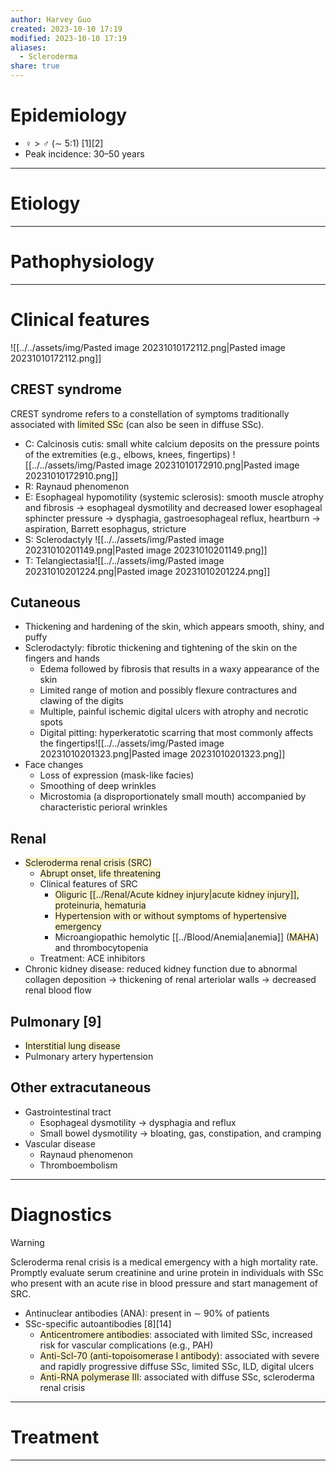 ```yaml
---
author: Harvey Guo
created: 2023-10-10 17:19
modified: 2023-10-10 17:19
aliases:
  - Scleroderma
share: true
---
```


# Epidemiology
- ♀ > ♂ (∼ 5:1)  [1][2]
- Peak incidence: 30–50 years

---
# Etiology


---
# Pathophysiology


---
# Clinical features
![[../../assets/img/Pasted image 20231010172112.png|Pasted image 20231010172112.png]]
## CREST syndrome
CREST syndrome refers to a constellation of symptoms traditionally associated with <span style="background:rgba(240, 200, 0, 0.2)">limited SSc</span> (can also be seen in diffuse SSc).
- C: Calcinosis cutis: small white calcium deposits on the pressure points of the extremities (e.g., elbows, knees, fingertips) ![[../../assets/img/Pasted image 20231010172910.png|Pasted image 20231010172910.png]]
- R: Raynaud phenomenon 
- E: Esophageal hypomotility (systemic sclerosis): smooth muscle atrophy and fibrosis → esophageal dysmotility and decreased lower esophageal sphincter pressure → dysphagia, gastroesophageal reflux, heartburn → aspiration, Barrett esophagus, stricture
- S: Sclerodactyly ![[../../assets/img/Pasted image 20231010201149.png|Pasted image 20231010201149.png]]
- T: Telangiectasia![[../../assets/img/Pasted image 20231010201224.png|Pasted image 20231010201224.png]]
## Cutaneous
- Thickening and hardening of the skin, which appears smooth, shiny, and puffy
- Sclerodactyly: fibrotic thickening and tightening of the skin on the fingers and hands 
	- Edema followed by fibrosis that results in a waxy appearance of the skin
	- Limited range of motion and possibly flexure contractures and clawing of the digits
	- Multiple, painful ischemic digital ulcers with atrophy and necrotic spots
	- Digital pitting: hyperkeratotic scarring that most commonly affects the fingertips![[../../assets/img/Pasted image 20231010201323.png|Pasted image 20231010201323.png]]
- Face changes
	- Loss of expression (mask-like facies) 
	- Smoothing of deep wrinkles
	- Microstomia (a disproportionately small mouth) accompanied by characteristic perioral wrinkles
## Renal
- <span style="background:rgba(240, 200, 0, 0.2)">Scleroderma renal crisis (SRC)</span>
	- <span style="background:rgba(240, 200, 0, 0.2)">Abrupt onset, life threatening</span>
	- Clinical features of SRC
		- <span style="background:rgba(240, 200, 0, 0.2)">Oliguric [[../Renal/Acute kidney injury|acute kidney injury]], proteinuria, hematuria</span>
		- <span style="background:rgba(240, 200, 0, 0.2)">Hypertension with or without symptoms of hypertensive emergency</span>
		- Microangiopathic hemolytic [[../Blood/Anemia|anemia]] (<span style="background:rgba(240, 200, 0, 0.2)">MAHA</span>) and thrombocytopenia
	- Treatment: ACE inhibitors
- Chronic kidney disease: reduced kidney function due to abnormal collagen deposition → thickening of renal arteriolar walls → decreased renal blood flow
## Pulmonary [9]
- <span style="background:rgba(240, 200, 0, 0.2)">Interstitial lung disease </span>
- Pulmonary artery hypertension 
## Other extracutaneous
- Gastrointestinal tract
	- Esophageal dysmotility → dysphagia and reflux
	- Small bowel dysmotility → bloating, gas, constipation, and cramping 
- Vascular disease
	- Raynaud phenomenon 
	- Thromboembolism

---
# Diagnostics
>[!warning] 
>Scleroderma renal crisis is a medical emergency with a high mortality rate. Promptly evaluate serum creatinine and urine protein in individuals with SSc who present with an acute rise in blood pressure and start management of SRC.
- Antinuclear antibodies (ANA): present in ∼ 90% of patients
- SSc-specific autoantibodies  [8][14]
	- <span style="background:rgba(240, 200, 0, 0.2)">Anticentromere antibodies</span>: associated with limited SSc, increased risk for vascular complications (e.g., PAH)
	- <span style="background:rgba(240, 200, 0, 0.2)">Anti-Scl-70 (anti-topoisomerase I antibody)</span>: associated with severe and rapidly progressive diffuse SSc, limited SSc, ILD, digital ulcers
	- <span style="background:rgba(240, 200, 0, 0.2)">Anti-RNA polymerase III</span>: associated with diffuse SSc, scleroderma renal crisis


---
# Treatment


---
